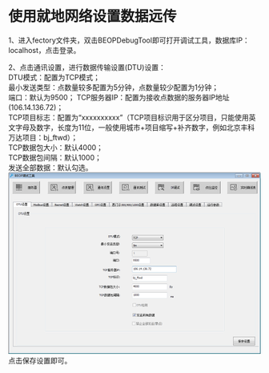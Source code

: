 # 使用就地网络设置数据远传

1、进入fectory文件夹，双击BEOPDebugTool即可打开调试工具，数据库IP：localhost，点击登录。

2、点击通讯设置，进行数据传输设置\(DTU\)设置：  
DTU模式：配置为TCP模式；  
最小发送类型：点数量较多配置为5分钟，点数量较少配置为1分钟；  
端口：默认为9500；                                                                                                                                                                                     TCP服务器IP：配置为接收点数据的服务器IP地址\(106.14.136.72\)；  
TCP项目标志：配置为“xxxxxxxxxx”（TCP项目标识用于区分项目，只能使用英文字母及数字，长度为11位，一般使用城市+项目缩写+补齐数字，例如北京丰科万达项目：bj\_ftwd）；  
TCP数据包大小：默认4000；  
TCP数据包间隔：默认1000；  
发送全部数据：默认勾选。![](/assets/DTU设置数据远传.png)点击保存设置即可。

